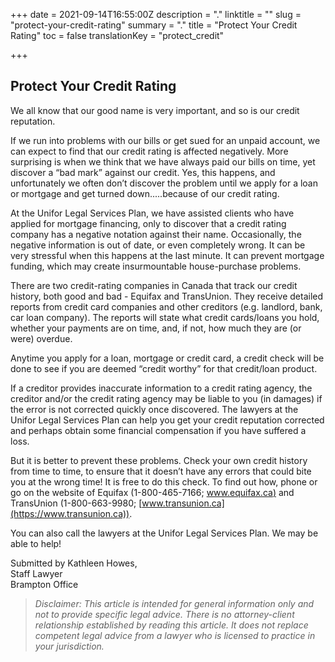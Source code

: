 +++
date = 2021-09-14T16:55:00Z
description = "."
linktitle = ""
slug = "protect-your-credit-rating"
summary = "."
title = "Protect Your Credit Rating"
toc = false
translationKey = "protect_credit"

+++
## Protect Your Credit Rating

We all know that our good name is very important, and so is our credit reputation.

If we run into problems with our bills or get sued for an unpaid account, we can expect to find that our credit rating is affected negatively. More surprising is when we think that we have always paid our bills on time, yet discover a “bad mark” against our credit. Yes, this happens, and unfortunately we often don’t discover the problem until we apply for a loan or mortgage and get turned down.....because of our credit rating.

At the Unifor Legal Services Plan, we have assisted clients who have applied for mortgage financing, only to discover that a credit rating company has a negative notation against their name. Occasionally, the negative information is out of date, or even completely wrong. It can be very stressful when this happens at the last minute. It can prevent mortgage funding, which may create insurmountable house-purchase problems.

There are two credit-rating companies in Canada that track our credit history, both good and bad - Equifax and TransUnion. They receive detailed reports from credit card companies and other creditors (e.g. landlord, bank, car loan company). The reports will state what credit cards/loans you hold, whether your payments are on time, and, if not, how much they are (or were) overdue.

Anytime you apply for a loan, mortgage or credit card, a credit check will be done to see if you are deemed “credit worthy” for that credit/loan product.

If a creditor provides inaccurate information to a credit rating agency, the creditor and/or the credit rating agency may be liable to you (in damages) if the error is not corrected quickly once discovered. The lawyers at the Unifor Legal Services Plan can help you get your credit reputation corrected and perhaps obtain some financial compensation if you have suffered a loss.

But it is better to prevent these problems. Check your own credit history from time to time, to ensure that it doesn’t have any errors that could bite you at the wrong time! It is free to do this check. To find out how, phone or go on the website of Equifax (1-800-465-7166; [www.equifax.ca)](https://www.equifax.ca) and TransUnion
(1-800-663-9980; [www.transunion.ca](https://www.transunion.ca)).

You can also call the lawyers at the Unifor Legal Services Plan. We may be able to help!

Submitted by Kathleen Howes,  
Staff Lawyer  
Brampton Office

> _Disclaimer: This article is intended for general information only and not to provide specific legal advice. There is no attorney-client relationship established by reading this article. It does not replace competent legal advice from a lawyer who is licensed to practice in your jurisdiction._